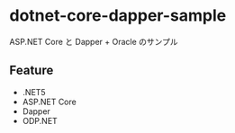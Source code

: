 # dotnet-core-dapper-sample
ASP.NET Core と Dapper + Oracle のサンプル

## Feature
- .NET5
- ASP.NET Core
- Dapper
- ODP.NET
